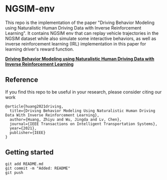 # NGSIM-env
This repo is the implementation of the paper "Driving Behavior Modeling using Naturalistic Human Driving Data with Inverse Reinforcement Learning". It contains NGSIM env that can replay vehicle trajectories in the NGSIM dataset while also simulate some interactive behaviors, as well as inverse reinforcement learning (IRL) implementation in this paper for learning driver's reward function.

[**Driving Behavior Modeling using Naturalistic Human Driving Data with Inverse Reinforcement Learning**](https://arxiv.org/abs/2010.03118) 

## Reference
If you find this repo to be useful in your research, please consider citing our work
```
@article{huang2021driving,
  title={Driving Behavior Modeling Using Naturalistic Human Driving Data With Inverse Reinforcement Learning},
  author={Huang, Zhiyu and Wu, Jingda and Lv, Chen},
  journal={IEEE Transactions on Intelligent Transportation Systems},
  year={2021},
  publisher={IEEE}
}
```

## Getting started

```shell
git add README.md
git commit -m "Added: README"
git push
```
